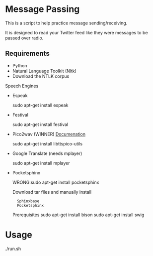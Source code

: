 Message Passing
===============
This is a script to help practice message sending/receiving.

It is designed to read your Twitter feed like they were messages to be passed over radio.

Requirements
------------

* Python
* Natural Language Toolkit (Nltk)
* Download the NTLK corpus

Speech Engines
* Espeak

	sudo apt-get install espeak

* Festival

	sudo apt-get install festival

* Pico2wav (WINNER) [Documenation](https://github.com/DougGore/picopi/tree/master/pico_resources/docs)

	sudo apt-get install libttspico-utils

* Google Translate (needs mplayer)

	sudo apt-get install mplayer

	
* Pocketsphinx

	WRONG:sudo apt-get install pocketsphinx

	Download tar files and manually install

		Sphinxbase
		Pocketsphinx

	Prerequisites
	sudo apt-get install bison
	sudo apt-get install swig


Usage
=====

./run.sh


